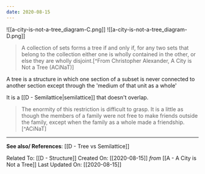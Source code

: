 ```yaml
---
date: 2020-08-15
---
```


![[a-city-is-not-a-tree_diagram-C.png]]
![[a-city-is-not-a-tree_diagram-D.png]]

> A collection of sets forms a tree if and only if, for any two sets that belong to the collection either one is wholly contained in the other, or else they are wholly disjoint.[^From Christopher Alexander, A City is Not a Tree (ACiNaT)]

A tree is a structure in which one section of a subset is never connected to another section except through the 'medium of that unit as a whole'

It is a [[D - Semilattice|semilattice]] that doesn't overlap.

> The enormity of this restriction is difficult to grasp. It is a little as though the members of a family were not free to make friends outside the family, except when the family as a whole made a friendship.[^ACiNaT]

---
**See also/ References**:
[[D - Tree vs Semilattice]]

Related To: [[D - Structure]]
Created On: [[2020-08-15]] *from* [[A - A City is Not a Tree]]
Last Updated On: [[2020-08-15]]